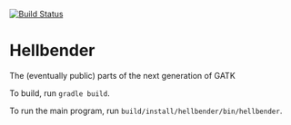 [![Build Status](https://magnum.travis-ci.com/broadinstitute/hellbender.svg?token=WFzCX7pDpMhnHx5RX8kq&branch=master)](https://magnum.travis-ci.com/broadinstitute/hellbender)

Hellbender
================

The (eventually public) parts of the next generation of GATK


To build, run `gradle build`.

To run the main program, run `build/install/hellbender/bin/hellbender`.
